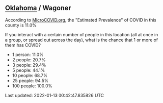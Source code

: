 
## [Oklahoma](/united-states/oklahoma) / Wagoner

According to [MicroCOVID.org](http://microcovid.org),
the "Estimated Prevalence" of COVID in this county is 11.0%

If you interact with a certain number of people in this location
(all at once in a group, or spread out across the day), what is the chance that
1 or more of them has COVID?

- 1 person: 11.0%
- 2 people: 20.7%
- 3 people: 29.4%
- 5 people: 44.1%
- 10 people: 68.7%
- 25 people: 94.5%
- 100 people: 100.0%

Last updated: 2022-01-13 00:42:47.835826 UTC
